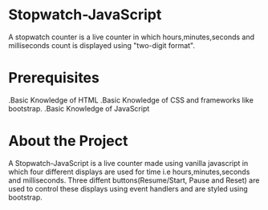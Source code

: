 # Stopwatch-JavaScript
A stopwatch counter is a live counter in which hours,minutes,seconds and milliseconds count is displayed using "two-digit format".

# Prerequisites
.Basic Knowledge of HTML
.Basic Knowledge of CSS and frameworks like bootstrap.
.Basic Knowledge of JavaScript

# About the Project
 A Stopwatch-JavaScript is a live counter made using vanilla javascript in which four different displays are used for time i.e hours,minutes,seconds and milliseconds. Three diffent buttons(Resume/Start, Pause and Reset) are used to control these displays using event handlers and are styled using bootstrap.

